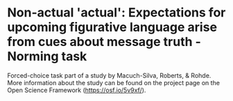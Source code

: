 # Non-actual 'actual': Expectations for upcoming figurative language arise from cues about message truth - Norming task

Forced-choice task part of a study by Macuch-Silva, Roberts, & Rohde. More information about the study can be found on the project page on the Open Science Framework (https://osf.io/5v9xf/).